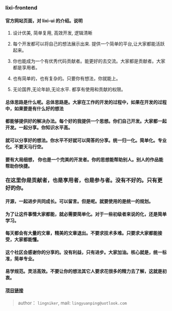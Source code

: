 ### lixi-frontend

#### 官方网站页面，对 lixi-ui 的介绍。说明

1. 设计优美, 简单复用, 高效开发, 逻辑清晰

2. 每个开发都可以将自己的想法展示出来. 提供一个简单的平台,让大家都能活跃起来。

3. 你也能成为一个有优秀代码贡献者。能更好的去交流。大家都是贡献者。大家都是享用者。

4. 也有简单的，也有复杂的。只要你有想法，你就能上。

5. 无论国界,无论年龄,无论水平. 都享有使用和贡献的权限。


#### 总体思路是什么呢。总体思路是。大家在工作的开发的过程中，如果在开发的过程中，如果要是有什么好的想法

#### 都能够提供好的解决办法。每个好的我提供一个思想。你们自己开发。大家都一起开发。一起分享。你知识水平高。

#### 就可以分享好的想法。你水平不好就可以简答的分享。统一归一化。简单化。专业化。不要天马行空。

#### 要有大局细想， 你也是一个完美的开发者。你的思想能帮助别人。别人的作品能帮助你快捷。

### 在这里你是贡献者，也是享用者，也是参与者。没有不好的。只有更好的你。

#### 开源，一起进步共同成长。可以留言。但是呢。就要使用的是统一的规划。

#### 为了让这件事情大家都能，就必需要简单化。对于一些初级者来说的化，还是简单学习。

#### 每天都会有大量的文章，精美的文章退出。不要求技术多难。只要求大家都能接受，大家都能懂。

#### 这个社区会感谢你的分享的。没有利益，只有进步。大家加油。核心就是，统一标准，简单专业。

#### 易学规范。灵活高效。不要让你的想法其它人要求花很多的精力去了解，这就是初衷。




#### <a href="https://github.com/lixi-ui/lixi-frontend" target="_blank">项目链接</a>

> author： `lingniker`,  mail: `lingyuanping@uotlook.com`
